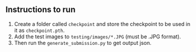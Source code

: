 ## Instructions to run

1. Create a folder called `checkpoint` and store the checkpoint to be used in it as `checkpoint.pth`.  
2. Add the test images to `testing/images/*.JPG` (must be .JPG format).
3. Then run the `generate_submission.py` to get output json.
